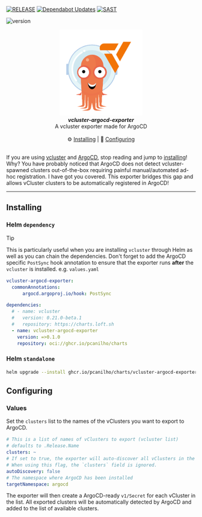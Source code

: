 [![RELEASE](https://github.com/pcanilho/vcluster-argocd-exporter/actions/workflows/release.yaml/badge.svg)](https://github.com/pcanilho/vcluster-argocd-exporter/actions/workflows/release.yaml)
[![Dependabot Updates](https://github.com/pcanilho/vcluster-argocd-exporter/actions/workflows/dependabot/dependabot-updates/badge.svg)](https://github.com/pcanilho/vcluster-argocd-exporter/actions/workflows/dependabot/dependabot-updates)
[![SAST](https://github.com/pcanilho/vcluster-argocd-exporter/actions/workflows/sast.yaml/badge.svg)](https://github.com/pcanilho/vcluster-argocd-exporter/actions/workflows/sast.yaml)

![version](https://img.shields.io/badge/Version-v0.1.1-blue)
<p align="center" width="100%">
    <img src="https://github.com/pcanilho/vcluster-argocd-exporter/blob/main/docs/images/logo.png?raw=true" width="220"></img>
    <br>
    <i><b>vcluster-argocd-exporter</b></i>
    <br>
    A vcluster exporter made for ArgoCD
    <br>
    <br>
    ⚙️ <a href="#installing">Installing</a> | 🔎 <a href="#configuring">Configuring</a>
    <br>
    <br>
</p>

If you are using [vcluster](https://www.vcluster.com/) and [ArgoCD](https://argoproj.github.io/argo-cd/), stop reading and jump to [installing](#installing)!
Why? You have probably noticed that ArgoCD does not detect vcluster-spawned clusters out-of-the-box requiring painful manual/automated ad-hoc registration.
I have got you covered. This exporter bridges this gap and allows vCluster clusters to be automatically registered in ArgoCD!

---

## Installing

### Helm `dependency`
> [!TIP]
> This is particularly useful when you are installing `vcluster` through Helm as well as you can chain the dependencies.
> Don't forget to add the ArgoCD specific `PostSync` hook annotation to ensure that the exporter runs **after** the `vcluster` is installed.
> e.g. `values.yaml` 
> ```yaml
> vcluster-argocd-exporter:
>   commonAnnotations:
>       argocd.argoproj.io/hook: PostSync

```yaml
dependencies:
  # - name: vcluster
  #   version: 0.21.0-beta.1
  #   repository: https://charts.loft.sh
  - name: vcluster-argocd-exporter
    version: =>0.1.0
    repository: oci://ghcr.io/pcanilho/charts
```

### Helm `standalone`

```bash
helm upgrade --install ghcr.io/pcanilho/charts/vcluster-argocd-exporter -n <namespace> --create-namespace
```

## Configuring

### Values
Set the `clusters` list to the names of the vClusters you want to export to ArgoCD.

```yaml
# This is a list of names of vClusters to export (vcluster list)
# defaults to .Release.Name
clusters: ~
# If set to true, the exporter will auto-discover all vClusters in the cluster.
# When using this flag, the `clusters` field is ignored.
autoDiscovery: false
# The namespace where ArgoCD has been installed
targetNamespace: argocd
```
The exporter will then create a ArgoCD-ready `v1/Secret` for each vCluster in the list.
All exported clusters will be automatically detected by ArgoCD and added to the list of available clusters.
